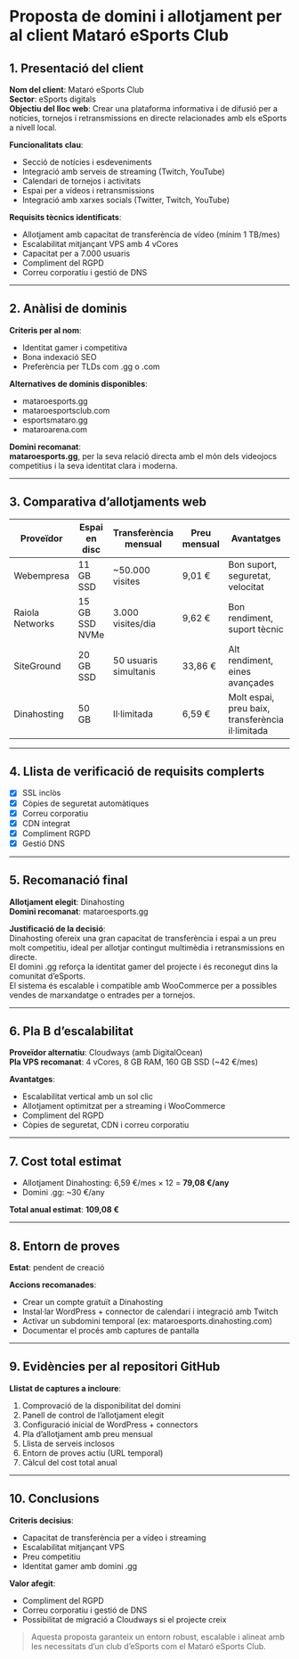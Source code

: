 # Proposta de domini i allotjament per al client Mataró eSports Club

## 1. Presentació del client

**Nom del client**: Mataró eSports Club  
**Sector**: eSports digitals  
**Objectiu del lloc web**: Crear una plataforma informativa i de difusió per a notícies, tornejos i retransmissions en directe relacionades amb els eSports a nivell local.  

**Funcionalitats clau**:
- Secció de notícies i esdeveniments  
- Integració amb serveis de streaming (Twitch, YouTube)  
- Calendari de tornejos i activitats  
- Espai per a vídeos i retransmissions  
- Integració amb xarxes socials (Twitter, Twitch, YouTube)  

**Requisits tècnics identificats**:
- Allotjament amb capacitat de transferència de vídeo (mínim 1 TB/mes)  
- Escalabilitat mitjançant VPS amb 4 vCores  
- Capacitat per a 7.000 usuaris  
- Compliment del RGPD  
- Correu corporatiu i gestió de DNS  

---

## 2. Anàlisi de dominis

**Criteris per al nom**:
- Identitat gamer i competitiva  
- Bona indexació SEO  
- Preferència per TLDs com .gg o .com  

**Alternatives de dominis disponibles**:
- mataroesports.gg  
- mataroesportsclub.com  
- esportsmataro.gg  
- mataroarena.com  

**Domini recomanat**:  
**mataroesports.gg**, per la seva relació directa amb el món dels videojocs competitius i la seva identitat clara i moderna.

---

## 3. Comparativa d’allotjaments web

| Proveïdor         | Espai en disc  | Transferència mensual  | Preu mensual | Avantatges                                          | Inconvenients                                   |
|-------------------|----------------|-------------------------|---------------|----------------------------------------------------|------------------------------------------------|
| Webempresa        | 11 GB SSD      | ~50.000 visites         | 9,01 €        | Bon suport, seguretat, velocitat                   | Espai limitat, escalabilitat costosa           |
| Raiola Networks   | 15 GB SSD NVMe | 3.000 visites/dia       | 9,62 €        | Bon rendiment, suport tècnic                       | Transferència limitada, preu mitjà             |
| SiteGround        | 20 GB SSD      | 50 usuaris simultanis   | 33,86 €       | Alt rendiment, eines avançades                     | Renovació cara, sense staging al pla bàsic     |
| Dinahosting       | 50 GB          | Il·limitada             | 6,59 €        | Molt espai, preu baix, transferència il·limitada   | No especifica RAM ni CPU                       |

---

## 4. Llista de verificació de requisits complerts

- [x] SSL inclòs  
- [x] Còpies de seguretat automàtiques  
- [x] Correu corporatiu  
- [x] CDN integrat  
- [x] Compliment RGPD  
- [x] Gestió DNS  

---

## 5. Recomanació final

**Allotjament elegit**: Dinahosting  
**Domini recomanat**: mataroesports.gg  

**Justificació de la decisió**:  
Dinahosting ofereix una gran capacitat de transferència i espai a un preu molt competitiu, ideal per allotjar contingut multimèdia i retransmissions en directe.  
El domini .gg reforça la identitat gamer del projecte i és reconegut dins la comunitat d’eSports.  
El sistema és escalable i compatible amb WooCommerce per a possibles vendes de marxandatge o entrades per a tornejos.

---

## 6. Pla B d’escalabilitat

**Proveïdor alternatiu**: Cloudways (amb DigitalOcean)  
**Pla VPS recomanat**: 4 vCores, 8 GB RAM, 160 GB SSD (~42 €/mes)  

**Avantatges**:
- Escalabilitat vertical amb un sol clic  
- Allotjament optimitzat per a streaming i WooCommerce  
- Compliment del RGPD  
- Còpies de seguretat, CDN i correu corporatiu  

---

## 7. Cost total estimat

- Allotjament Dinahosting: 6,59 €/mes × 12 = **79,08 €/any**  
- Domini .gg: ~30 €/any  

**Total anual estimat**: **109,08 €**

---

## 8. Entorn de proves

**Estat**: pendent de creació  

**Accions recomanades**:
- Crear un compte gratuït a Dinahosting  
- Instal·lar WordPress + connector de calendari i integració amb Twitch  
- Activar un subdomini temporal (ex: mataroesports.dinahosting.com)  
- Documentar el procés amb captures de pantalla  

---

## 9. Evidències per al repositori GitHub

**Llistat de captures a incloure**:
1. Comprovació de la disponibilitat del domini  
2. Panell de control de l’allotjament elegit  
3. Configuració inicial de WordPress + connectors  
4. Pla d’allotjament amb preu mensual  
5. Llista de serveis inclosos  
6. Entorn de proves actiu (URL temporal)  
7. Càlcul del cost total anual  

---

## 10. Conclusions

**Criteris decisius**:
- Capacitat de transferència per a vídeo i streaming  
- Escalabilitat mitjançant VPS  
- Preu competitiu  
- Identitat gamer amb domini .gg  

**Valor afegit**:
- Compliment del RGPD  
- Correu corporatiu i gestió de DNS  
- Possibilitat de migració a Cloudways si el projecte creix  

> Aquesta proposta garanteix un entorn robust, escalable i alineat amb les necessitats d’un club d’eSports com el Mataró eSports Club.
